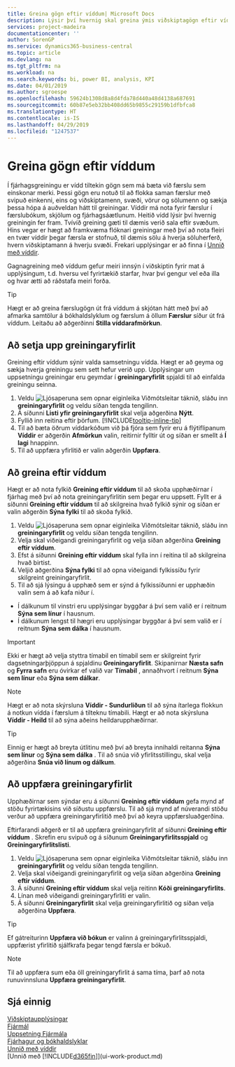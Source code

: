 ```yaml
---
title: Greina gögn eftir víddum| Microsoft Docs
description: Lýsir því hvernig skal greina ýmis viðskiptagögn eftir víddum.
services: project-madeira
documentationcenter: ''
author: SorenGP
ms.service: dynamics365-business-central
ms.topic: article
ms.devlang: na
ms.tgt_pltfrm: na
ms.workload: na
ms.search.keywords: bi, power BI, analysis, KPI
ms.date: 04/01/2019
ms.author: sgroespe
ms.openlocfilehash: 59624b1308d8a8d4fda78d440a48d4138a687691
ms.sourcegitcommit: 60b87e5eb32bb408dd65b9855c29159b1dfbfca8
ms.translationtype: HT
ms.contentlocale: is-IS
ms.lasthandoff: 04/29/2019
ms.locfileid: "1247537"
---
```

#  <a name="analyze-data-by-dimensions"></a>Greina gögn eftir víddum
Í fjárhagsgreiningu er vídd tiltekin gögn sem má bæta við færslu sem einskonar merki. Þessi gögn eru notuð til að flokka saman færslur með svipuð einkenni, eins og viðskiptamenn, svæði, vörur og sölumenn og sækja þessa hópa á auðveldan hátt til greiningar. Víddir má nota fyrir færslur í færslubókum, skjölum og fjárhagsáætlunum. Heitið vídd lýsir því hvernig greiningin fer fram. Tvívíð greining gæti til dæmis verið sala eftir svæðum. Hins vegar er hægt að framkvæma flóknari greiningar með því að nota fleiri en tvær víddir þegar færsla er stofnuð, til dæmis sölu á hverja söluherferð, hvern viðskiptamann á hverju svæði. Frekari upplýsingar er að finna í [Unnið með víddir](finance-dimensions.md).

Gagnagreining með víddum gefur meiri innsýn í viðskiptin fyrir mat á upplýsingum, t.d. hversu vel fyrirtækið starfar, hvar því gengur vel eða illa og hvar ætti að ráðstafa meiri forða.

> [!TIP]
> Hægt er að greina færslugögn út frá víddum á skjótan hátt með því að afmarka samtölur á bókhaldslyklum og færslum á öllum **Færslur** síður út frá víddum. Leitaðu að aðgerðinni **Stilla víddarafmörkun**.

## <a name="to-set-up-an-analysis-view"></a>Að setja upp greiningaryfirlit  
Greining eftir víddum sýnir valda samsetningu vídda. Hægt er að geyma og sækja hverja greiningu sem sett hefur verið upp. Upplýsingar um uppsetningu greiningar eru geymdar í **greiningaryfirlit** spjaldi til að einfalda greiningu seinna.  

1. Veldu ![Ljósaperuna sem opnar eiginleika Viðmótsleitar](media/ui-search/search_small.png "Segðu mér hvað þú vilt gera") táknið, sláðu inn **greiningaryfirlit** og veldu síðan tengda tengilinn.  
2. Á síðunni **Listi yfir greiningaryfirlit** skal velja aðgerðina **Nýtt**.
3. Fyllið inn reitina eftir þörfum. [!INCLUDE[tooltip-inline-tip](includes/tooltip-inline-tip_md.md)]
4. Til að bæta öðrum víddarkóðum við þá fjóra sem fyrir eru á flýtiflipanum **Víddir** er aðgerðin **Afmörkun** valin, reitirnir fylltir út og síðan er smellt á **Í lagi** hnappinn.  
5. Til að uppfæra yfirlitið er valin aðgerðin **Uppfæra**.

## <a name="to-analyze-by-dimensions"></a>Að greina eftir víddum
Hægt er að nota fylkið **Greining eftir víddum** til að skoða upphæðirnar í fjárhag með því að nota greiningaryfirlitin sem þegar eru uppsett. Fyllt er á síðunni **Greining eftir víddum** til að skilgreina hvað fylkið sýnir og síðan er valin aðgerðin **Sýna fylki** til að skoða fylkið.  

1. Veldu ![Ljósaperuna sem opnar eiginleika Viðmótsleitar](media/ui-search/search_small.png "Segðu mér hvað þú vilt gera") táknið, sláðu inn **greiningaryfirlit** og veldu síðan tengda tengilinn.  
2. Velja skal viðeigandi greiningaryfirlit og velja síðan aðgerðina **Greining eftir víddum**.
3. Efst á síðunni **Greining eftir víddum** skal fylla inn í reitina til að skilgreina hvað birtist.
4. Veljið aðgerðina **Sýna fylki** til að opna viðeigandi fylkissíðu fyrir skilgreint greiningaryfirlit.
5. Til að sjá lýsingu á upphæð sem er sýnd á fylkissíðunni er upphæðin valin sem á að kafa niður í.  

- Í dálkunum til vinstri eru upplýsingar byggðar á því sem valið er í reitnum **Sýna sem línur** í hausnum.  
- Í dálkunum lengst til hægri eru upplýsingar byggðar á því sem valið er í reitnum **Sýna sem dálka** í hausnum.

> [!IMPORTANT]  
>   Ekki er hægt að velja styttra tímabil en tímabil sem er skilgreint fyrir dagsetningarþjöppun á spjaldinu **Greiningaryfirlit**. Skipanirnar **Næsta safn** og **Fyrra safn** eru óvirkar ef valið var **Tímabil** , annaðhvort í reitnum **Sýna sem línur** eða **Sýna sem dálkar**.  

> [!NOTE]  
>   Hægt er að nota skýrsluna **Víddir - Sundurliðun** til að sýna ítarlega flokkun á notkun vídda í færslum á tilteknu tímabili. Hægt er að nota skýrsluna **Víddir - Heild** til að sýna aðeins heildarupphæðirnar.  

> [!TIP]  
>   Einnig er hægt að breyta útlitinu með því að breyta innihaldi reitanna **Sýna sem línur** og **Sýna sem dálka** . Til að snúa við yfirlitsstillingu, skal velja aðgerðina **Snúa við línum og dálkum**.

## <a name="to-update-an-analysis-view"></a>Að uppfæra greiningaryfirlit  
Upphæðirnar sem sýndar eru á síðunni **Greining eftir víddum** gefa mynd af stöðu fyrirtækisins við síðustu uppfærslu. Til að sjá mynd af núverandi stöðu verður að uppfæra greiningaryfirlitið með því að keyra uppfærsluaðgerðina.

Eftirfarandi aðgerð er til að uppfæra greiningaryfirlit af síðunni **Greining eftir víddum** . Skrefin eru svipuð og á síðunum **Greiningaryfirlitsspjald** og **Greiningaryfirlitslisti**.  

1. Veldu ![Ljósaperuna sem opnar eiginleika Viðmótsleitar](media/ui-search/search_small.png "Segðu mér hvað þú vilt gera") táknið, sláðu inn **greiningaryfirlit** og veldu síðan tengda tengilinn.
2. Velja skal viðeigandi greiningaryfirlit og velja síðan aðgerðina **Greining eftir víddum**.
2. Á síðunni **Greining eftir víddum** skal velja reitinn **Kóði greiningaryfirlits**.  
3. Línan með viðeigandi greiningaryfirliti er valin.  
4. Á síðunni **Greiningaryfirlit** skal velja greiningaryfirlitið og síðan velja aðgerðina **Uppfæra**.  

> [!TIP]  
>   Ef gátreiturinn **Uppfæra við bókun** er valinn á greiningaryfirlitsspjaldi, uppfærist yfirlitið sjálfkrafa þegar tengd færsla er bókuð.

> [!NOTE]  
>   Til að uppfæra sum eða öll greiningaryfirlit á sama tíma, þarf að nota runuvinnsluna **Uppfæra greiningaryfirlit**.  

## <a name="see-also"></a>Sjá einnig
[Viðskiptaupplýsingar](bi.md)  
[Fjármál](finance.md)  
[Uppsetning Fjármála](finance-setup-finance.md)  
[Fjárhagur og bókhaldslyklar](finance-general-ledger.md)  
[Unnið með víddir](finance-dimensions.md)  
[Unnið með [!INCLUDE[d365fin](includes/d365fin_md.md)]](ui-work-product.md)  
